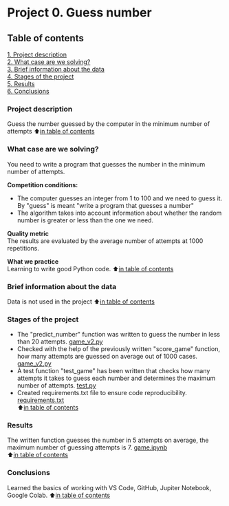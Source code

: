 # Project 0. Guess number

## Table of contents
[1. Project description](https://github.com/Tio147/DS_1/tree/main/project_0/README.md#project-description)   
[2. What case are we solving?](https://github.com/Tio147/DS_1/tree/main/project_0/README.md#what-case-are-we-solving?)   
[3. Brief information about the data](https://github.com/Tio147/DS_1/tree/main/project_0/README.md#brief-information-about-the-data)   
[4. Stages of the project](https://github.com/Tio147/DS_1/tree/main/project_0/README.md#stages-of-the-project)   
[5. Results](https://github.com/Tio147/DS_1/tree/main/project_0/README.md#results)   
[6. Conclusions](https://github.com/Tio147/DS_1/tree/main/project_0/README.md#conclusions)   

### Project description
Guess the number guessed by the computer in the minimum number of attempts
:arrow_up:[in table of contents](https://github.com/Tio147/DS_1/tree/main/project_0/README.md#Table-of-contents)


### What case are we solving?
You need to write a program that guesses the number in the minimum number of attempts.

**Competition conditions:**
- The computer guesses an integer from 1 to 100 and we need to guess it. By "guess" is meant "write a program that guesses a number"
- The algorithm takes into account information about whether the random number is greater or less than the one we need.

**Quality metric**   
The results are evaluated by the average number of attempts at 1000 repetitions.

**What we practice**   
Learning to write good Python code.
:arrow_up:[in table of contents](https://github.com/Tio147/DS_1/tree/main/project_0/README.md#Table-of-contents)


### Brief information about the data
Data is not used in the project
:arrow_up:[in table of contents](https://github.com/Tio147/DS_1/tree/main/project_0/README.md#Table-of-contents)


### Stages of the project
- The "predict_number" function was written to guess the number in less than 20 attempts. [game_v2.py](https://github.com/Tio147/DS_1/blob/main/project_0/game_v2.py) 
- Checked with the help of the previously written "score_game" function, how many attempts are guessed on average out of 1000 cases. [game_v2.py](https://github.com/Tio147/DS_1/blob/main/project_0/game_v2.py)
- A test function "test_game" has been written that checks how many attempts it takes to guess each number and determines the maximum number of attempts. [test.py](https://github.com/Tio147/DS_1/blob/main/project_0/test.py)
- Created requirements.txt file to ensure code reproducibility. [requirements.txt](https://github.com/Tio147/DS_1/blob/main/project_0/requirements.txt)    
:arrow_up:[in table of contents](https://github.com/Tio147/DS_1/tree/main/project_0/README.md#Table-of-contents)


### Results
The written function guesses the number in 5 attempts on average, the maximum number of guessing attempts is 7. [game.ipynb](https://github.com/Tio147/DS_1/blob/main/project_0/game.ipynb)    
:arrow_up:[in table of contents](https://github.com/Tio147/DS_1/tree/main/project_0/README.md#Table-of-contents)


### Conclusions
Learned the basics of working with VS Code, GitHub, Jupiter Notebook, Google Colab.
:arrow_up:[in table of contents](https://github.com/Tio147/DS_1/tree/main/project_0/README.md#Table-of-contents)

